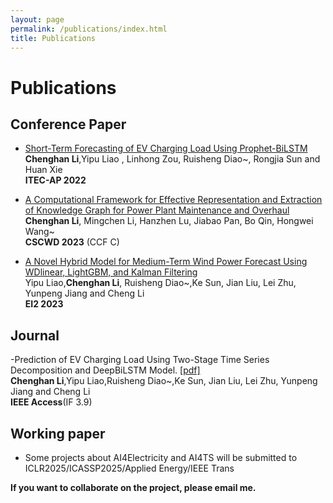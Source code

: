 ```yaml
---
layout: page
permalink: /publications/index.html
title: Publications
---
```


# Publications





## Conference Paper
- [Short-Term Forecasting of EV Charging Load Using Prophet-BiLSTM](https://ieeexplore.ieee.org/abstract/document/9942039)
<br>**Chenghan Li**,Yipu Liao , Linhong Zou, Ruisheng Diao~, Rongjia Sun and Huan Xie<br> **ITEC-AP 2022**

- [A Computational Framework for Effective Representation and Extraction of Knowledge Graph for Power Plant Maintenance and Overhaul](https://ieeexplore.ieee.org/abstract/document/10152005)
<br>**Chenghan Li**, Mingchen Li, Hanzhen Lu, Jiabao Pan, Bo Qin, Hongwei Wang~<br> **CSCWD 2023** (CCF C)

- [A Novel Hybrid Model for Medium-Term Wind Power Forecast Using WDlinear, LightGBM, and Kalman Filtering](https://ieeexplore.ieee.org/abstract/document/10512357)
<br>Yipu Liao,**Chenghan Li**, Ruisheng Diao~,Ke Sun, Jian Liu, Lei Zhu, Yunpeng Jiang and Cheng Li<br> **EI2 2023** 



## Journal
-Prediction of EV Charging Load Using Two-Stage Time Series Decomposition and DeepBiLSTM Model. [[pdf]](https://ieeexplore.ieee.org/abstract/document/10177923) <br>**Chenghan Li**,Yipu Liao,Ruisheng Diao~,Ke Sun, Jian Liu, Lei Zhu, Yunpeng Jiang and Cheng Li<br> **IEEE Access**(IF 3.9)



## Working paper
- Some projects about AI4Electricity and AI4TS will be submitted to ICLR2025/ICASSP2025/Applied Energy/IEEE Trans

**If you want to collaborate on the project, please email me.**
